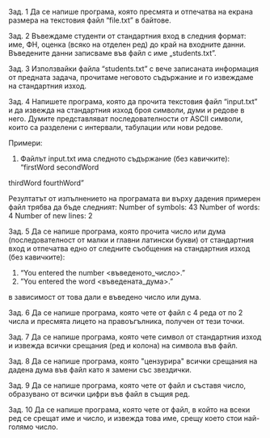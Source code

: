 Зад. 1
Да се напише програма, която пресмята и отпечатва на екрана размера на текстовия файл “file.txt” в байтове.

Зад. 2
Въвеждаме студенти от стандартния вход в следния формат: име, ФН, оценка (всяко на
отделен ред) до край на входните данни. Въведените данни записваме във файл с име
„students.txt”.

Зад. 3
Използвайки файла “students.txt” с вече записаната информация от предната задача, прочитаме неговото съдържание и го извеждаме на стандартния изход.

Зад. 4
Напишете програма, която да прочита текстовия файл “input.txt” и да извежда на стандартния изход броя символи, думи и редове в него. Думите представляват последователности от ASCII символи, които са разделени с интервали, табулации или нови редове.

Примери:
1) Файлът input.txt има следното съдържание (без кавичките):
“firstWord secondWord

thirdWord fourthWord”

Резултатът от изпълнението на програмата ви върху дадения примерен файл трябва да бъде следният:
Number of symbols: 43
Number of words: 4
Number of new lines: 2

Зад. 5
Да се напише програма, която прочита число или дума (последователност от малки и главни латински букви) от стандартния вход и отпечатва едно от следните съобщения на стандартния изход (без кавичките):

1. “You entered the number <въведеното_число>.”
2. ”You entered the word <въведената_дума>.”

в зависимост от това дали е въведено число или дума.

Зад. 6
Да се напише програма, която чете от файл с 4 реда от по 2 числа и пресмята лицето на правоъгълника, получен от тези точки.



Зад. 7
Да се напише програма, която чете символ от стандартния изход и извежда всички срещания (ред и колона) на символа във файл.

Зад. 8
Да се напише програма, която "цензурира" всички срещания на дадена дума във файл като я замени със звездички.

Зад. 9
Да се напише програма, която чете от файл и съставя число, образувано от всички цифри във файл в същия ред.

Зад. 10
Да се напише програма, която чете от файл, в който на всеки ред се срещат име и число, и извежда това име, срещу което стои най-голямо число.


